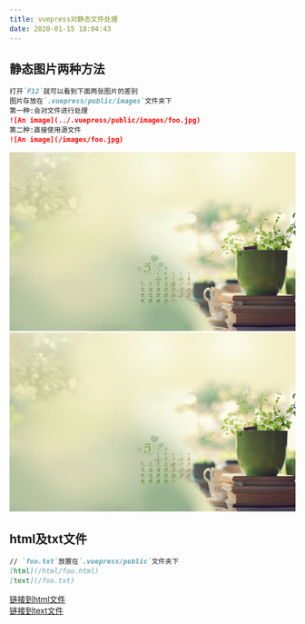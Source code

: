 ```yaml
---
title: vuepress对静态文件处理
date: 2020-01-15 18:04:43  
---
```


## 静态图片两种方法

```markdown
打开`F12`就可以看到下面两张图片的差别
图片存放在`.vuepress/public/images`文件夹下
第一种:会对文件进行处理
![An image](../.vuepress/public/images/foo.jpg)
第二种:直接使用源文件
![An image](/images/foo.jpg)
```

![An image](../.vuepress/public/images/foo.jpg)
![An image](/images/foo.jpg)

## html及txt文件

```markdown
// `foo.txt`放置在`.vuepress/public`文件夹下
[html](/html/foo.html)
[text](/foo.txt)
```

[链接到html文件](/html/foo.html)</br>
[链接到text文件](/foo.txt)  
